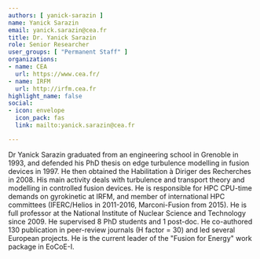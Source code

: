 ```yaml
---
authors: [ yanick-sarazin ]
name: Yanick Sarazin
email: yanick.sarazin@cea.fr
title: Dr. Yanick Sarazin
role: Senior Researcher
user_groups: [ "Permanent Staff" ]
organizations:
- name: CEA
  url: https://www.cea.fr/
- name: IRFM
  url: http://irfm.cea.fr
highlight_name: false
social:
- icon: envelope
  icon_pack: fas
  link: mailto:yanick.sarazin@cea.fr

---
```

Dr Yanick Sarazin graduated from an engineering school in Grenoble in 1993, and defended his PhD thesis on edge turbulence modelling in fusion devices in 1997. He then obtained the Habilitation à Diriger des Recherches in 2008. His main activity deals with turbulence and transport theory and modelling in controlled fusion devices. He is responsible for HPC CPU-time demands on gyrokinetic at IRFM, and member of international HPC committees (IFERC/Helios in 2011-2016, Marconi-Fusion from 2015). He is full professor at the National Institute of Nuclear Science and Technology since 2009. He supervised 8 PhD students and 1 post-doc. He co-authored 130 publication in peer-review journals (H factor = 30) and led several European projects. He is the current leader of the "Fusion for Energy" work package in EoCoE-I.